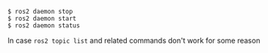 ```
$ ros2 daemon stop
$ ros2 daemon start
$ ros2 daemon status
```
In case `ros2 topic list` and related commands don't work for some reason
